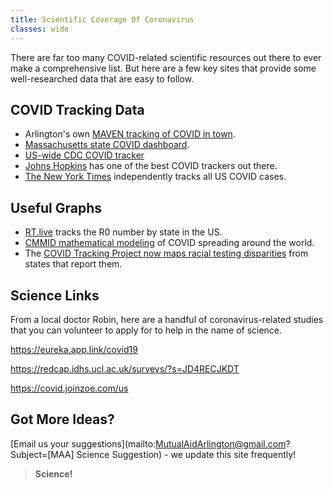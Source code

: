 ```yaml
---
title: Scientific Coverage Of Coronavirus
classes: wide
---
```


There are far too many COVID-related scientific resources out there to ever make a comprehensive list.  But here are a few key sites that provide some well-researched data that are easy to follow.

## COVID Tracking Data

- Arlington's own [MAVEN tracking of COVID in town](https://datastudio.google.com/embed/u/0/reporting/fc4fe603-f3e7-4aac-a278-b90f098bb43e/page/8FDMB).
- [Massachusetts state COVID dashboard](https://www.mass.gov/info-details/covid-19-response-reporting#covid-19-daily-dashboard-).
- [US-wide CDC COVID tracker](https://www.cdc.gov/covid-data-tracker/index.html#cases)
- [Johns Hopkins](https://coronavirus.jhu.edu/) has one of the best COVID trackers out there.
- [The New York Times](https://www.nytimes.com/article/coronavirus-county-data-us.html) independently tracks all US COVID cases.

## Useful Graphs

- [RT.live](https://rt.live/) tracks the R0 number by state in the US.
- [CMMID mathematical modeling](https://epiforecasts.io/covid/posts/national/united-states/) of COVID spreading around the world. 
- The [COVID Tracking Project now maps racial testing disparities](https://covidtracking.com/race) from states that report them.

## Science Links

From a local doctor Robin, here are a handful of coronavirus-related studies that you can volunteer to apply for to help in the name of science.

https://eureka.app.link/covid19

https://redcap.idhs.ucl.ac.uk/surveys/?s=JD4RECJKDT

https://covid.joinzoe.com/us


## Got More Ideas?

[Email us your suggestions](mailto:MutualAidArlington@gmail.com?Subject=[MAA] Science Suggestion) - we update this site frequently!

> **Science!** <span style="color: #339933"><i class="fa fa-microscope"></i></span>